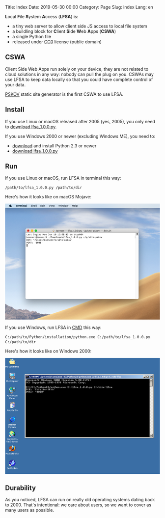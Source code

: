 Title: Index
Date: 2019-05-30 00:00
Category: Page
Slug: index
Lang: en

**L**ocal **F**ile **S**ystem **A**ccess (**LFSA**) is:

* a tiny web server to allow client side JS access to local file system
* a buildling block for **C**lient **S**ide **W**eb **A**pps (**CSWA**)
* a single Python file
* released under [CC0][cc0] license (public domain)

## CSWA

Client Side Web Apps run solely on your device, they are not related to cloud solutions in any way: nobody can pull the plug on you.
CSWAs may use LFSA to keep data locally so that you could have complete control of your data.

[PSKOV][pskov] static site generator is the first CSWA to use LFSA.

## Install

If you use Linux or macOS released after 2005 (yes, 2005), you only need to [download lfsa_1.0.0.py][lfsa-local].

If you use Windows 2000 or newer (excluding Windows ME), you need to:

* [download][python] and install Python 2.3 or newer
* [download lfsa_1.0.0.py][lfsa-local]

## Run

If you use Linux or macOS, run LFSA in terminal this way:

```
/path/to/lfsa_1.0.0.py /path/to/dir
```

Here's how it looks like on macOS Mojave:

![LFSA on macOS Mojave][lfsa-on-macos]

If you use Windows, run LFSA in [CMD][cmd] this way:

```
C:/path/to/Python/installation/python.exe C:/path/to/lfsa_1.0.0.py C:/path/to/dir
```

Here's how it looks like on Windows 2000:

![LFSA on Windows 2000][lfsa-on-windows]

## Durability

As you noticed, LFSA can run on really old operating systems dating back to 2000. That's intentional: we care about users, so we want to cover as many users as possible.

[pskov]: http://opengamestudio.org/pskov
[lfsa-local]: ../lfsa_1.0.0.py
[python]: https://www.python.org/downloads/windows/
[cmd]: https://en.wikipedia.org/wiki/Cmd.exe
[lfsa-on-macos]: ../img/lfsa-on-macos.png
[lfsa-on-windows]: ../img/lfsa-on-windows.png
[cc0]: https://creativecommons.org/share-your-work/public-domain/cc0/
